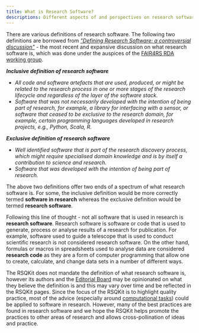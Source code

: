 ```yaml
---
title: What is Research Software?
descriptions: Different aspects of and perspectives on research software
---
```


There are various definitions of research software.
The following two definitions are borrowed from [*"Defining Research Software: a controversial discussion"*][defining-rs] - 
the most recent and expansive discussion on what research software is, which was done under the auspices of the 
[FAIR4RS RDA working group][fair4rs-wg].

***Inclusive definition of research software***

- *All code and software artefacts that are used, produced, or might be related to the research process in one or more stages of the research lifecycle and regardless of the layer of the software stack.*
- *Software that was not necessarily developed with the intention of being part of research, for example, a library for interfacing with a sensor, or software that ceased to be exclusive to the research domain, for example, certain programming languages developed in research projects, e.g., Python, Scala, R.*

***Exclusive definition of research software***

- *Well identified software that is part of the research discovery process, which might require specialised domain knowledge and is by itself a contribution to science and research.*
- *Software that was developed with the intention of being part of research.*

The above two definitions offer two ends of a spectrum of what research software is. 
For some, the inclusive definition would be more correctly termed **software in research** whereas the exclusive definition 
would be termed **research software**. 

Following this line of thought - not all software that is used in research is **research software**. 
Research software is software or code that is used to generate, process or analyse results of a research for publication. 
For example, software used to guide a telescope that is used to conduct scientific research is not considered research software. 
On the other hand, formulas or macros in spreadsheets used to analyse data are considered **research code** as they are a 
form of computer programming that allow one to create, calculate, and change data sets in a number of different ways.

The RSQKit does not mandate the definition of what research software is, however its authors and the [Editorial Board](./editorial_board) 
may be opinionated on what they believe the definition is and this may vary over time and be reflected in the RSQKit pages.
Since the focus of the RSQKit is to highlight quality practice, most of the advice (especially around [computational tasks](./your_tasks)) could be 
applied to software in research. 
However, many of the best practices are found in research software and we hope the RSQKit helps promote the practices to 
other areas of research and allows cross-pollination of ideas and practice. 


[defining-rs]: https://doi.org/10.5281/zenodo.5504016

[fair4rs-wg]: https://www.rd-alliance.org/groups/fair-research-software-fair4rs-wg/
